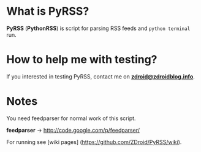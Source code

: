 # What is PyRSS?

**PyRSS** (<b>PythonRSS</b>) is script for parsing RSS feeds and `python terminal` run.

# How to help me with testing?

If you interested in testing PyRSS, contact me on **zdroid@zdroidblog.info**.

# Notes

You need feedparser for normal work of this script.

<b>feedparser</b> → http://code.google.com/p/feedparser/

For running see [wiki pages] (https://github.com/ZDroid/PyRSS/wiki).
